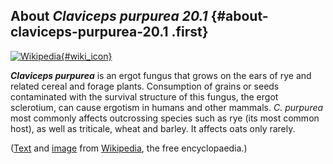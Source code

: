 About *Claviceps purpurea 20.1* {#about-claviceps-purpurea-20.1 .first}
-------------------------------

[![Wikipedia](/img/wikipedia_logo_v2_en.png){#wiki_icon}](http://en.wikipedia.org/wiki/Claviceps_purpurea)

***Claviceps purpurea*** is an ergot fungus that grows on the ears of
rye and related cereal and forage plants. Consumption of grains or seeds
contaminated with the survival structure of this fungus, the ergot
sclerotium, can cause ergotism in humans and other mammals. *C.
purpurea* most commonly affects outcrossing species such as rye (its
most common host), as well as triticale, wheat and barley. It affects
oats only rarely.

([Text](http://en.wikipedia.org/wiki/Claviceps_purpurea) and
[image](https://commons.wikimedia.org/wiki/File:Claviceps_purpurea.JPG)
from [Wikipedia](http://en.wikipedia.org/), the free encyclopaedia.)
